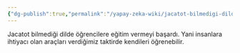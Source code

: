 ```yaml
---
{"dg-publish":true,"permalink":"/yapay-zeka-wiki/jacatot-bilmedigi-dilde-oegrencilere-egitim-vermistir/"}
---
```


Jacatot bilmediği dilde öğrencilere eğitim vermeyi başardı. Yani insanlara ihtiyacı olan araçları verdiğimiz taktirde kendileri öğrenebilir. 




